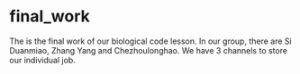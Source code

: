 # final_work
The is the final work of our biological code lesson. In our group, there are Si Duanmiao, Zhang Yang and Chezhoulonghao. We have 3 channels  to store our individual job. 
